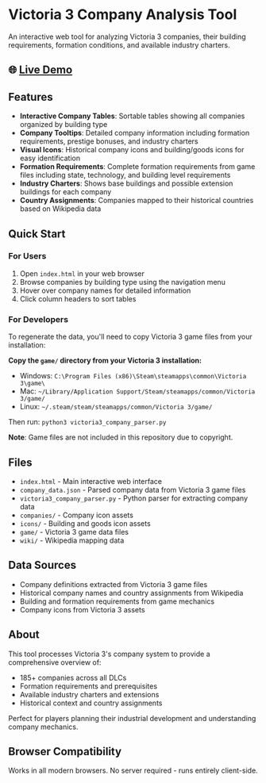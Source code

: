 # Victoria 3 Company Analysis Tool

An interactive web tool for analyzing Victoria 3 companies, their building requirements, formation conditions, and available industry charters.

## 🌐 [Live Demo](https://alcaras.github.io/v3co/)

## Features

- **Interactive Company Tables**: Sortable tables showing all companies organized by building type
- **Company Tooltips**: Detailed company information including formation requirements, prestige bonuses, and industry charters
- **Visual Icons**: Historical company icons and building/goods icons for easy identification
- **Formation Requirements**: Complete formation requirements from game files including state, technology, and building level requirements
- **Industry Charters**: Shows base buildings and possible extension buildings for each company
- **Country Assignments**: Companies mapped to their historical countries based on Wikipedia data

## Quick Start

### For Users
1. Open `index.html` in your web browser
2. Browse companies by building type using the navigation menu
3. Hover over company names for detailed information
4. Click column headers to sort tables

### For Developers
To regenerate the data, you'll need to copy Victoria 3 game files from your installation:

**Copy the `game/` directory from your Victoria 3 installation:**
- Windows: `C:\Program Files (x86)\Steam\steamapps\common\Victoria 3\game\`
- Mac: `~/Library/Application Support/Steam/steamapps/common/Victoria 3/game/`
- Linux: `~/.steam/steam/steamapps/common/Victoria 3/game/`

Then run: `python3 victoria3_company_parser.py`

**Note**: Game files are not included in this repository due to copyright.

## Files

- `index.html` - Main interactive web interface
- `company_data.json` - Parsed company data from Victoria 3 game files
- `victoria3_company_parser.py` - Python parser for extracting company data
- `companies/` - Company icon assets
- `icons/` - Building and goods icon assets
- `game/` - Victoria 3 game data files
- `wiki/` - Wikipedia mapping data

## Data Sources

- Company definitions extracted from Victoria 3 game files
- Historical company names and country assignments from Wikipedia
- Building and formation requirements from game mechanics
- Company icons from Victoria 3 assets

## About

This tool processes Victoria 3's company system to provide a comprehensive overview of:
- 185+ companies across all DLCs
- Formation requirements and prerequisites  
- Available industry charters and extensions
- Historical context and country assignments

Perfect for players planning their industrial development and understanding company mechanics.

## Browser Compatibility

Works in all modern browsers. No server required - runs entirely client-side.
